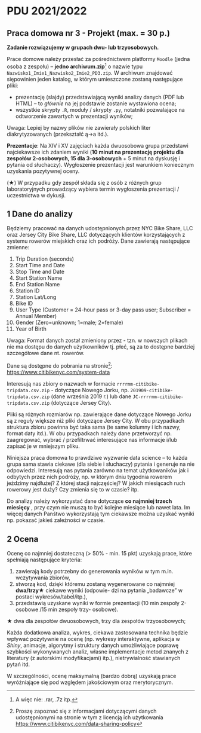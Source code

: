 # PDU 2021/2022

## Praca domowa nr 3 - Projekt (max. = 30 p.)

**Zadanie rozwiązujemy w grupach dwu- lub trzyosobowych.**

Prace domowe należy przesłać za pośrednictwem platformy `Moodle` (jedna osoba z zespołu) – **jedno archiwum.zip**[^1] o nazwie typu `Nazwisko1_Imie1_Nazwisko2_Imie2_PD3.zip`. W archiwum znajdować siępowinien jeden katalog, w którym umieszczone zostaną następujące pliki:

* prezentację (slajdy) przedstawiającą wyniki analizy danych (PDF lub HTML) – to *głównie* na jej podstawie zostanie wystawiona ocena;
* wszystkie skrypty `.R`, moduły / skrypty `.py`, notatniki pozwalające na odtworzenie zawartych w prezentacji wyników;

Uwaga: Lepiej by nazwy plików nie zawierały polskich liter diakrytyzowanych (przekształć ą&rarr;a itd.).

**Prezentacje**: Na XIV i XV zajęciach każda dwuosobowa grupa przedstawi najciekawsze ich zdaniem wyniki (**10 minut na prezentację projektu dla zespołów 2-osobowych, 15 dla 3-osobowych** + 5 minut na dyskusję i pytania od słuchaczy). Wygłoszenie prezentacji jest warunkiem koniecznym uzyskania pozytywnej oceny.

(&starf;) W przypadku gdy zespół składa się z osób z różnych grup laboratoryjnych prowadzący wybiera termin
wygłoszenia prezentacji / uczestnictwa w dykusji.

[^1]: A więc nie: .rar, .7z itp.

## 1 Dane do analizy

Będziemy pracować na danych udostępnionych przez NYC Bike Share, LLC oraz Jersey City Bike Share, LLC dotyczących klientów korzystających z systemu rowerów miejskich oraz ich podróży. Dane zawierają następujące zmienne:

1. Trip Duration (seconds)
2. Start Time and Date
3. Stop Time and Date
4. Start Station Name
5. End Station Name
6. Station ID
7. Station Lat/Long
8. Bike ID
9. User Type (Customer = 24-hour pass or 3-day pass user; Subscriber = Annual Member)
10. Gender (Zero=unknown; 1=male; 2=female)
11. Year of Birth

Uwaga: Format danych został zmieniony przez - tzn. w nowszych plikach nie ma dostępu do
danych użytkowników tj. płeć, są za to dostępne bardziej szczegółowe dane nt. rowerów.

Dane są dostępne do pobrania na stronie[^2]: https://www.citibikenyc.com/system-data

Interesują nas zbiory o nazwach w formacie `rrrrmm-citibike-tripdata.csv.zip` - dotyczące Nowego
Jorku, np. `201909-citibike-tripdata.csv.zip` (dane września 2019 r.) lub dane `JC-rrrrmm-citibike-tripdata.csv.zip` (dotyczące Jersey City).

Pliki są różnych rozmiarów np. zawierające dane dotyczące Nowego Jorku są z reguły większe niż pliki dotyczące Jersey City. W obu przypadkach struktura zbioru powinna być taka sama (te same kolumny i ich nazwy, format daty itd.). W obu przypadkach należy dane przetworzyć np. zaagregować, wybrać / przefiltrwać interesujące nas informacje i/lub zapisać je w mniejszym pliku.

Niniejsza praca domowa to prawdziwe wyzwanie data science – to każda grupa sama stawia ciekawe (dla siebie i słuchaczy) pytania i generuje na nie odpowiedzi. Interesują nas pytania zarówno na temat użytkowaników jak i odbytych przez nich podróży, np. w którym dniu tygodnia rowerem jeździmy najdłużej? Z której stacji najczęściej? W jakich miesiącach ruch rowerowy jest duży? Czy zmienia się to w czasie? itp.

Do analizy należy wykorzystać dane dotyczące **co najmniej trzech miesięcy** , przy czym nie muszą to być kolejne miesiące lub nawet lata. Im więcej danych Panśtwo wykorzystają tym ciekawsze można uzyskać wyniki np. pokazać jakieś zależności w czasie.

[^2]: Proszę zapoznać się z informacjami dotyczącymi danych udostępnionymi na stronie w tym z licencją ich użytkowania https://www.citibikenyc.com/data-sharing-policy

## 2 Ocena

Ocenę co najmniej dostateczną (> 50% - min. 15 pkt) uzyskają prace, które spełniają następujące kryteria:

1. zawierają kody potrzebny do generowania wyników w tym m.in. wczytywania zbiorów,
2. stworzą kod, dzięki któremu zostaną wygenerowane co najmniej **dwa/trzy&starf;** ciekawe wyniki (odpowie-
    dzi na pytania „badawcze” w postaci wykresów/tabel/itp.),
3. przedstawią uzyskane wyniki w formie prezentacji (10 min zespoły 2-osobowe /15 min zespoły trzy-
    osobowe).

&starf; dwa dla zespołów dwuosobowych, trzy dla zespołów trzyosobowych;

Każda dodatkowa analiza, wykres, ciekawa zastosowana technika będzie wpływać pozytywnie na ocenę (np. wykresy interaktywne, aplikacja w *Shiny*, animacje, algorytmy i struktury danych umożliwiające poprawę szybkości wykonywanych analiz, własne implementacje metod znanych z literatury (z autorskimi modyfikacjami) itp.), nietrywialność stawianych pytań itd.

W szczególności, ocenę maksymalną (bardzo dobrą) uzyskają prace wyróżniające się pod względem jakościowym oraz merytorycznym.
